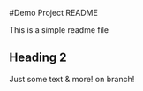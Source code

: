 #Demo Project README

This is a simple readme file

## Heading 2

Just some text & more! on branch!
